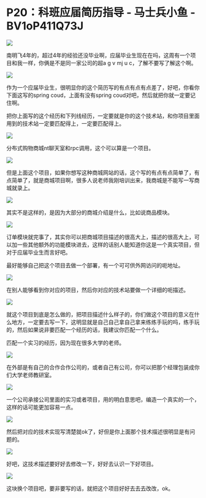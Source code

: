 # P20：科班应届简历指导 - 马士兵小鱼 - BV1oP411Q73J

![](img/5dbc8bb54a7ed7bca2a2992f9724f233_0.png)

南明飞4年的，超过4年的经验还没毕业啊，应届毕业生现在在吗，这周有一个项目和我一样，你俩是不是同一家公司的超a g v mj u c，了解不要写了解这个啊。



![](img/5dbc8bb54a7ed7bca2a2992f9724f233_2.png)

作为一个应届毕业生，很明显你的这个简历写的有点有点有点差了，好吧，你看你下面这写的spring coud，上面有没有spring coud对吧，然后就把你就一定要记住啊。

把你上面写的这个经历和下列线经历，一定要就是你的这个技术站，和你项目里面用到的技术站一定要匹配得上，一定要匹配得上。



![](img/5dbc8bb54a7ed7bca2a2992f9724f233_4.png)

分布式购物商城nt聊天室和rpc调用，这个可以算是一个项目。

![](img/5dbc8bb54a7ed7bca2a2992f9724f233_6.png)

但是上面这个项目，如果你想写这种商城网站的话，这个写的有点有点简单了，有点简单了，就是商城项目啊，很多人说老师我刚培训出来，我商城是不能写一写商城就录上。



![](img/5dbc8bb54a7ed7bca2a2992f9724f233_8.png)

其实不是这样的，是因为大部分的商城介绍是什么，比如说商品模块。

![](img/5dbc8bb54a7ed7bca2a2992f9724f233_10.png)

订单模块就完事了，其实你可以把商城项目描述的很高大上，描述的很高大上，可以加一些其他额外的功能模块进去，这样的话别人能知道你这是一个真实项目，但对于应届毕业生而言好吧。

最好能够自己把这个项目去做一个部署，有一个可可供外网访问的呃地址。

![](img/5dbc8bb54a7ed7bca2a2992f9724f233_12.png)

在别人能够看到你对应的项目，然后你对应的技术站要做一个详细的呃描述。

![](img/5dbc8bb54a7ed7bca2a2992f9724f233_14.png)

就这个项目到底是怎么做的，把项目描述什么样子的，你们做这个项目的意义在什么地方，一定要去写一下，这明显就是自己自己拿自己拿来练练手玩的吗，练手玩的，然后如果说非要匹配一个经历的话，我建议你匹配一个什么。

匹配一个实习的经历，因为现在很多大学的老师。

![](img/5dbc8bb54a7ed7bca2a2992f9724f233_16.png)

在外部是有自己的合作合作公司的，或者自己有公司，你可以把那个经理包装成你们大学老师教研室。

![](img/5dbc8bb54a7ed7bca2a2992f9724f233_18.png)

一个公司承接公司里面的实习或者项目，用的明白意思吧，编造一个真实的一个，这样的话可能更加容易一点。

![](img/5dbc8bb54a7ed7bca2a2992f9724f233_20.png)

然后把对应的技术实现写清楚就ok了，好但是你上面那个技术描述很明显是有问题的。

![](img/5dbc8bb54a7ed7bca2a2992f9724f233_22.png)

好吧，这技术描述要好好去修改一下，好好去认识一下好项目。

![](img/5dbc8bb54a7ed7bca2a2992f9724f233_24.png)

这块换个项目吧，要非要写的话，就把这个项目好好去去去改改，ok。